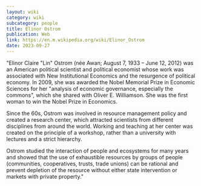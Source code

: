 ```yaml
---
layout: wiki
category: wiki
subcategory: people
title: Elinor Ostrom
publication: Web
link: https://en.m.wikipedia.org/wiki/Elinor_Ostrom
date: 2023-09-27
---
```


"Elinor Claire "Lin" Ostrom (née Awan; August 7, 1933 – June 12, 2012) was an American political scientist and political economist whose work was associated with New Institutional Economics and the resurgence of political economy. In 2009, she was awarded the Nobel Memorial Prize in Economic Sciences for her "analysis of economic governance, especially the commons", which she shared with Oliver E. Williamson. She was the first woman to win the Nobel Prize in Economics.

Since the 60s, Ostrom was involved in resource management policy and created a research center, which attracted scientists from different disciplines from around the world. Working and teaching at her center was created on the principle of a workshop, rather than a university with lectures and a strict hierarchy.

Ostrom studied the interaction of people and ecosystems for many years and showed that the use of exhaustible resources by groups of people (communities, cooperatives, trusts, trade unions) can be rational and prevent depletion of the resource without either state intervention or markets with private property."

